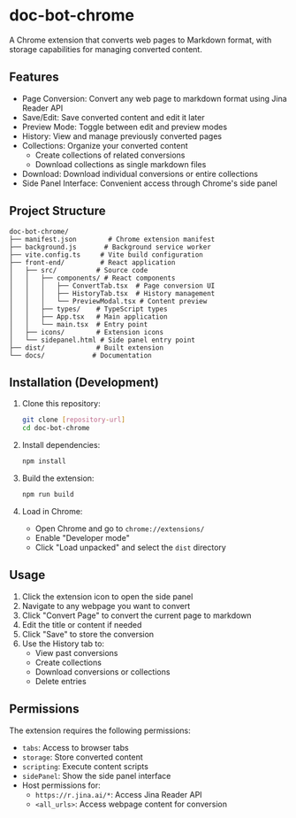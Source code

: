 # doc-bot-chrome

A Chrome extension that converts web pages to Markdown format, with storage capabilities for managing converted content.

## Features

- Page Conversion: Convert any web page to markdown format using Jina Reader API
- Save/Edit: Save converted content and edit it later
- Preview Mode: Toggle between edit and preview modes
- History: View and manage previously converted pages
- Collections: Organize your converted content
  - Create collections of related conversions
  - Download collections as single markdown files
- Download: Download individual conversions or entire collections
- Side Panel Interface: Convenient access through Chrome's side panel

## Project Structure

```
doc-bot-chrome/
├── manifest.json        # Chrome extension manifest
├── background.js       # Background service worker
├── vite.config.ts     # Vite build configuration
├── front-end/         # React application
│   ├── src/          # Source code
│   │   ├── components/ # React components
│   │   │   ├── ConvertTab.tsx  # Page conversion UI
│   │   │   ├── HistoryTab.tsx  # History management
│   │   │   └── PreviewModal.tsx # Content preview
│   │   ├── types/    # TypeScript types
│   │   ├── App.tsx   # Main application
│   │   └── main.tsx  # Entry point
│   ├── icons/        # Extension icons
│   └── sidepanel.html # Side panel entry point
├── dist/             # Built extension
└── docs/            # Documentation
```

## Installation (Development)

1. Clone this repository:
   ```bash
   git clone [repository-url]
   cd doc-bot-chrome
   ```

2. Install dependencies:
   ```bash
   npm install
   ```

3. Build the extension:
   ```bash
   npm run build
   ```

4. Load in Chrome:
   - Open Chrome and go to `chrome://extensions/`
   - Enable "Developer mode"
   - Click "Load unpacked" and select the `dist` directory

## Usage

1. Click the extension icon to open the side panel
2. Navigate to any webpage you want to convert
3. Click "Convert Page" to convert the current page to markdown
4. Edit the title or content if needed
5. Click "Save" to store the conversion
6. Use the History tab to:
   - View past conversions
   - Create collections
   - Download conversions or collections
   - Delete entries

## Permissions

The extension requires the following permissions:
- `tabs`: Access to browser tabs
- `storage`: Store converted content
- `scripting`: Execute content scripts
- `sidePanel`: Show the side panel interface
- Host permissions for:
  - `https://r.jina.ai/*`: Access Jina Reader API
  - `<all_urls>`: Access webpage content for conversion
